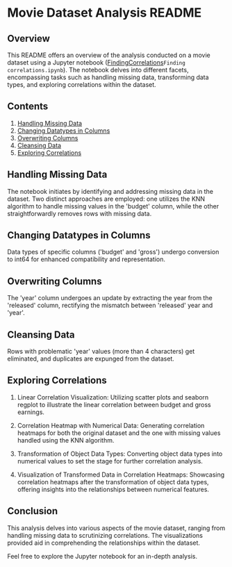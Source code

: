 # Movie Dataset Analysis README

## Overview

This README offers an overview of the analysis conducted on a movie dataset using a Jupyter notebook ([FindingCorrelations](FindingCorrelations.ipynb)`Finding correlations.ipynb`). The notebook delves into different facets, encompassing tasks such as handling missing data, transforming data types, and exploring correlations within the dataset.

## Contents

1. [Handling Missing Data](#handling-missing-data)
2. [Changing Datatypes in Columns](#changing-datatypes-in-columns)
3. [Overwriting Columns](#overwriting-columns)
4. [Cleansing Data](#cleansing-data)
5. [Exploring Correlations](#exploring-correlations)

## Handling Missing Data

The notebook initiates by identifying and addressing missing data in the dataset. Two distinct approaches are employed: one utilizes the KNN algorithm to handle missing values in the 'budget' column, while the other straightforwardly removes rows with missing data.

## Changing Datatypes in Columns

Data types of specific columns ('budget' and 'gross') undergo conversion to int64 for enhanced compatibility and representation.

## Overwriting Columns

The 'year' column undergoes an update by extracting the year from the 'released' column, rectifying the mismatch between 'released' year and 'year'.

## Cleansing Data

Rows with problematic 'year' values (more than 4 characters) get eliminated, and duplicates are expunged from the dataset.

## Exploring Correlations
1. Linear Correlation Visualization:
Utilizing scatter plots and seaborn regplot to illustrate the linear correlation between budget and gross earnings.

2. Correlation Heatmap with Numerical Data:
Generating correlation heatmaps for both the original dataset and the one with missing values handled using the KNN algorithm.

3. Transformation of Object Data Types:
Converting object data types into numerical values to set the stage for further correlation analysis.

4. Visualization of Transformed Data in Correlation Heatmaps:
Showcasing correlation heatmaps after the transformation of object data types, offering insights into the relationships between numerical features.

## Conclusion

This analysis delves into various aspects of the movie dataset, ranging from handling missing data to scrutinizing correlations. The visualizations provided aid in comprehending the relationships within the dataset.

Feel free to explore the Jupyter notebook for an in-depth analysis.
